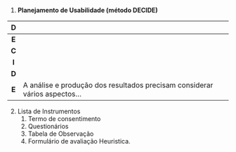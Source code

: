 1) **Planejamento de Usabilidade (método DECIDE)**

| D |  |
| :---: | :---- |
| **E** |   |
| **C** |  |
| **I** |  |
| **D** |  |
| **E** | A análise e produção dos resultados precisam considerar vários aspectos… |

2) Lista de Instrumentos  
   1) Termo de consentimento  
   2) Questionários  
   3) Tabela de Observação  
   4) Formulário de avaliação Heuristica.